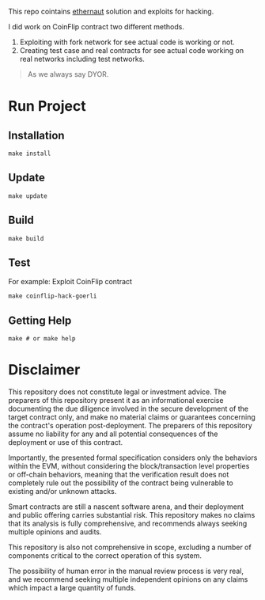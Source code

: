 This repo cointains [ethernaut](https://ethernaut.openzeppelin.com/) solution and exploits for hacking.

I did work on CoinFlip contract two different methods.

1. Exploiting with fork network for see actual code is working or not.
2. Creating test case and real contracts for see actual code working on real networks including test networks.

> As we always say DYOR.

# Run Project

## Installation

```shell
make install
```

## Update

```shell
make update
```

## Build

```shell
make build
```

## Test

For example:
Exploit CoinFlip contract

```shell
make coinflip-hack-goerli
```

## Getting Help

```shell
make # or make help
```

# Disclaimer

This repository does not constitute legal or investment advice. The preparers of this repository present it as an informational exercise documenting the due diligence involved in the secure development of the target contract only, and make no material claims or guarantees concerning the contract's operation post-deployment. The preparers of this repository assume no liability for any and all potential consequences of the deployment or use of this contract.

Importantly, the presented formal specification considers only the behaviors within the EVM, without considering the block/transaction level properties or off-chain behaviors, meaning that the verification result does not completely rule out the possibility of the contract being vulnerable to existing and/or unknown attacks.

Smart contracts are still a nascent software arena, and their deployment and public offering carries substantial risk. This repository makes no claims that its analysis is fully comprehensive, and recommends always seeking multiple opinions and audits.

This repository is also not comprehensive in scope, excluding a number of components critical to the correct operation of this system.

The possibility of human error in the manual review process is very real, and we recommend seeking multiple independent opinions on any claims which impact a large quantity of funds.
